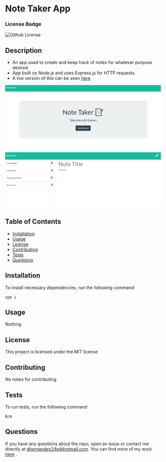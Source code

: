 # Note Taker App

  ### License Badge

  ![Github License](https://img.shields.io/badge/license-MIT-brightgreen)

  ## Description
  - An app used to create and keep track of notes for whatever purpose desired.
  - App built on Node.js and uses Express.js for HTTP requests.
  - A live version of this can be seen [here](https://frozen-atoll-19249.herokuapp.com/)

  ![Screenshot](./screenshot.jpg)
  ![Screenshot2](./screenshot2.jpg)

  ## Table of Contents
  * [Installation](#installation)
  * [Usage](#usage)
  * [License](#license)
  * [Contributing](#contributing)
  * [Tests](#tests)
  * [Questions](#questions)

  ## Installation
    
  To install necessary dependencies, run the following command:
    
    npm i
  
  ## Usage

  Nothing

  ## License

  This project is licensed under the MIT license

  ## Contributing

  No notes for contributing

  ## Tests

  To run tests, run the following command

    N/A

  ## Questions

  If you have any questions about the repo, open an issue or contact me directly at dhernandez24e@hotmail.com. You can find more of my work [here](https://github.com/dhernandez24e) .  
